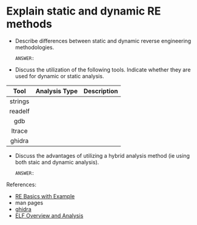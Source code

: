 # Explain static and dynamic RE methods

- Describe differences between static and dynamic reverse engineering methodologies.

    ```text
    ANSWER:
    ```

- Discuss the utilization of the following tools. Indicate whether they are used for dynamic or static analysis.

| Tool | Analysis Type | Description |
|:----:|:-------------:|:-----------|
| strings |  |  |
| readelf |  |  |
| gdb |  |  |
| ltrace |  |  |
| ghidra |  |  |

- Discuss the advantages of utilizing a hybrid analysis method (ie using both staic and dynamic analysis).

    ```text
    ANSWER:
    ```


References:

- [RE Basics with Example](https://www.codementor.io/@packt/reverse-engineering-a-linux-executable-hello-world-rjceryk5d)
- man pages
- [ghidra](https://www.oreilly.com/library/view/getting-started-with/9781098115265/ch01.html)
- [ELF Overview and Analysis](https://linux-audit.com/elf-binaries-on-linux-understanding-and-analysis/)
